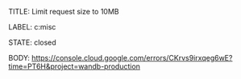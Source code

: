 TITLE:
Limit request size to 10MB

LABEL:
c:misc

STATE:
closed

BODY:
https://console.cloud.google.com/errors/CKrvs9irxqeg6wE?time=PT6H&project=wandb-production


